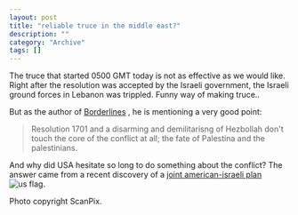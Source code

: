```yaml
--- 
layout: post 
title: "reliable truce in the middle east?"
description: ""
category: "Archive"
tags: []
---  
```

<p>The truce that started 0500 GMT today is not as effective as we would like. Right after the resolution was accepted by the Israeli government, the Israeli ground forces in Lebanon was trippled. Funny way of making truce..</p> <p>But as the author of <a href="http://nidstang.blogspot.com/2006/08/en-realpolitisk-fantasiverden.html">Borderlines</a> , he is mentioning a very good point:</p> <p><blockquote>Resolution 1701 and a disarming and demilitarisng of Hezbollah don't touch the core of the conflict at all; the fate of Palestina and the palestinians.</blockquote></p><p>And why did USA hesitate so long to do something about the conflict? The answer came from a recent discovery of a <a href="http://www.newyorker.com/fact/content/articles/060821fa_fact">joint american-israeli plan</a> <img src="http://cdn.umedia.no/img/flag/us.png" alt="us flag"/>.</p><p>Photo copyright ScanPix.</p>